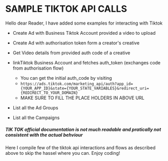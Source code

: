 # SAMPLE TIKTOK API CALLS

Hello dear Reader, I have added some examples for interacting with Tiktok

- Create Ad with Business Tiktok Account provided a video to upload
- Create Ad with authorisation token form a creator's creative
- Get Video details from provided auth code of a creative
- linkTiktok Business Account and fetches auth_token (exchanges code from authorisation flow)
    - You can get the initial auth_code by visiting
    - `https://ads.tiktok.com/marketing_api/auth?app_id={YOUR_APP_ID}&state={YOUR_STATE_VARIABLES}&redirect_uri={REDIRECT_TO_YOUR_DOMAIN}`
    - MAKE SURE TO FILL THE PLACE HOLDERS IN ABOVE URL

- List all the Ad Groups
- List all the Campaigns


##### TIK TOK official documentation is not much readable and pratically not consistent with the actual behviour

Here I compile few of the tiktok api interactions and flows as described above to skip the hassel where you can. 
Enjoy coding!
